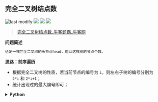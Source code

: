 ## 完全二叉树结点数
<!--START_SECTION:badge-->

![last modify](https://img.shields.io/static/v1?label=last%20modify&message=2022-10-16%2017%3A41%3A53&color=yellowgreen&style=flat-square)
[![](https://img.shields.io/static/v1?label=&message=%E4%B8%AD%E7%AD%89&color=yellow&style=flat-square)](../../../README.md#中等)
[![](https://img.shields.io/static/v1?label=&message=%E7%89%9B%E5%AE%A2&color=green&style=flat-square)](../../../README.md#牛客)
[![](https://img.shields.io/static/v1?label=&message=%E4%BA%8C%E5%8F%89%E6%A0%91/%E6%A0%91&color=blue&style=flat-square)](../../../README.md#二叉树树)

<!--END_SECTION:badge-->
<!--info
tags: [二叉树]
source: 牛客
level: 中等
number: '0084'
name: 完全二叉树结点数
companies: []
-->

> [完全二叉树结点数_牛客题霸_牛客网](https://www.nowcoder.com/practice/512688d2ecf54414826f52df4e4b5693)

<summary><b>问题简述</b></summary>

```txt
给定一棵完全二叉树的头节点head，返回这棵树的节点个数。
```

<!-- 
<details><summary><b>详细描述</b></summary>

```txt
```

</details>
-->


<!-- <div align="center"><img src="../../../_assets/xxx.png" height="300" /></div> -->

<summary><b>思路：前序遍历</b></summary>

- 根据完全二叉树的性质，若当前节点的编号为 `i`，则左右子树的编号分别为 `2*i` 和 `2*i+1`；
- 统计出现过的最大编号即可；

<details><summary><b>Python</b></summary>

```python
class Solution:
    def nodeNum(self , head: TreeNode) -> int:
        self.ret = 0
        
        def dfs(x, i):
            if not x: return 0
            
            self.ret = max(self.ret, i)
            l, r = dfs(x.left, i * 2), dfs(x.right, i * 2 + 1)
        
        dfs(head, 1)
        return self.ret
```

</details>

